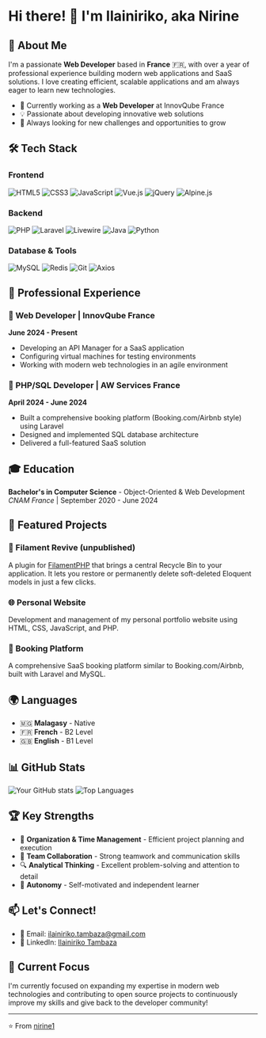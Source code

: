 # Hi there! 👋 I'm Ilainiriko, aka Nirine

## 🚀 About Me
I'm a passionate **Web Developer** based in **France** 🇫🇷, with over a year of professional experience building modern web applications and SaaS solutions. I love creating efficient, scalable applications and am always eager to learn new technologies.

- 🔭 Currently working as a **Web Developer** at InnovQube France
- 💡 Passionate about developing innovative web solutions
- 🎯 Always looking for new challenges and opportunities to grow

## 🛠️ Tech Stack

### Frontend
![HTML5](https://img.shields.io/badge/HTML5-E34F26?style=for-the-badge&logo=html5&logoColor=white)
![CSS3](https://img.shields.io/badge/CSS3-1572B6?style=for-the-badge&logo=css3&logoColor=white)
![JavaScript](https://img.shields.io/badge/JavaScript-F7DF1E?style=for-the-badge&logo=javascript&logoColor=black)
![Vue.js](https://img.shields.io/badge/Vue.js-35495E?style=for-the-badge&logo=vuedotjs&logoColor=4FC08D)
![jQuery](https://img.shields.io/badge/jQuery-0769AD?style=for-the-badge&logo=jquery&logoColor=white)
![Alpine.js](https://img.shields.io/badge/Alpine.js-8BC0D0?style=for-the-badge&logo=alpinedotjs&logoColor=white)

### Backend
![PHP](https://img.shields.io/badge/PHP-777BB4?style=for-the-badge&logo=php&logoColor=white)
![Laravel](https://img.shields.io/badge/Laravel-FF2D20?style=for-the-badge&logo=laravel&logoColor=white)
![Livewire](https://img.shields.io/badge/Livewire-4E56A6?style=for-the-badge&logo=livewire&logoColor=white)
![Java](https://img.shields.io/badge/Java-ED8B00?style=for-the-badge&logo=openjdk&logoColor=white)
![Python](https://img.shields.io/badge/Python-3776AB?style=for-the-badge&logo=python&logoColor=white)

### Database & Tools
![MySQL](https://img.shields.io/badge/MySQL-00000F?style=for-the-badge&logo=mysql&logoColor=white)
![Redis](https://img.shields.io/badge/Redis-DC382D?style=for-the-badge&logo=redis&logoColor=white)
![Git](https://img.shields.io/badge/Git-F05032?style=for-the-badge&logo=git&logoColor=white)
![Axios](https://img.shields.io/badge/Axios-5A29E4?style=for-the-badge&logo=axios&logoColor=white)

## 💼 Professional Experience

### 🔧 Web Developer | InnovQube France
**June 2024 - Present**
- Developing an API Manager for a SaaS application
- Configuring virtual machines for testing environments
- Working with modern web technologies in an agile environment

### 🏨 PHP/SQL Developer | AW Services France
**April 2024 - June 2024**
- Built a comprehensive booking platform (Booking.com/Airbnb style) using Laravel
- Designed and implemented SQL database architecture
- Delivered a full-featured SaaS solution

## 🎓 Education
**Bachelor's in Computer Science** - Object-Oriented & Web Development  
*CNAM France* | September 2020 - June 2024

## 🌟 Featured Projects

### 🍳 Filament Revive (unpublished)
A plugin for [FilamentPHP](https://filamentphp.com/) that brings a central Recycle Bin to your application. It lets you restore or permanently delete soft-deleted Eloquent models in just a few clicks.

### 🌐 Personal Website
Development and management of my personal portfolio website using HTML, CSS, JavaScript, and PHP.

### 🏨 Booking Platform
A comprehensive SaaS booking platform similar to Booking.com/Airbnb, built with Laravel and MySQL.

## 🌍 Languages
- 🇲🇬 **Malagasy** - Native
- 🇫🇷 **French** - B2 Level
- 🇬🇧 **English** - B1 Level

## 📊 GitHub Stats
![Your GitHub stats](https://github-readme-stats.vercel.app/api?username=nirine1&show_icons=true&theme=radical)
![Top Languages](https://github-readme-stats.vercel.app/api/top-langs/?username=nirine1&layout=compact&theme=radical)

## 🏆 Key Strengths
- 🎯 **Organization & Time Management** - Efficient project planning and execution
- 🤝 **Team Collaboration** - Strong teamwork and communication skills
- 🔍 **Analytical Thinking** - Excellent problem-solving and attention to detail
- 🚀 **Autonomy** - Self-motivated and independent learner

## 📫 Let's Connect!
- 📧 Email: ilainiriko.tambaza@gmail.com
- 💼 LinkedIn: [Ilainiriko Tambaza]([https://linkedin.com/in/niriko01](https://www.linkedin.com/in/ilainiriko-tambaza-b25934236/))

## 🎯 Current Focus
I'm currently focused on expanding my expertise in modern web technologies and contributing to open source projects to continuously improve my skills and give back to the developer community!

---
⭐️ From [nirine1](https://github.com/nirine1)
